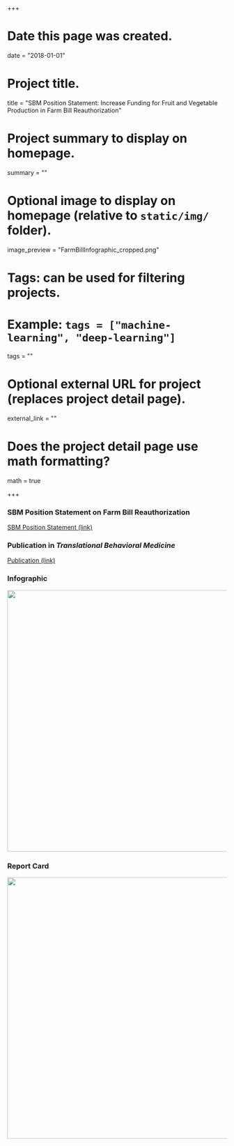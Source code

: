 +++
# Date this page was created.
date = "2018-01-01"

# Project title.
title = "SBM Position Statement: Increase Funding for Fruit and Vegetable Production in Farm Bill Reauthorization"

# Project summary to display on homepage.
summary = ""

# Optional image to display on homepage (relative to `static/img/` folder).
image_preview = "FarmBillInfographic_cropped.png"

# Tags: can be used for filtering projects.
# Example: `tags = ["machine-learning", "deep-learning"]`
tags = ""

# Optional external URL for project (replaces project detail page).
external_link = ""

# Does the project detail page use math formatting?
math = true

+++

### SBM Position Statement on Farm Bill Reauthorization

[SBM Position Statement (link)](http://bit.ly/FarmBillStatement)

### Publication in *Translational Behavioral Medicine*

[Publication (link)](https://doi.org/10.1093/tbm/iby041)

### Infographic

<img src="https://github.com/brookembell/academic-kickstart/blob/reverted/static/img/FarmBillInfographic.png" width="600" />

### Report Card

<img src="https://github.com/brookembell/academic-kickstart/blob/reverted/static/img/Farm%20Bill%20Report%20Card%20REVISED.png" width="600" />


